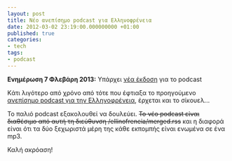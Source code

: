 ```yaml
---
layout: post
title: Νέο ανεπίσημο podcast για Ελληνοφρένεια
date: 2012-03-02 23:19:00.000000000 +01:00
published: true
categories:
- tech
tags:
- podcast
---
```


<strong>Ενημέρωση 7 Φλεβάρη 2013:</strong> Υπάρχει <a href="/2013/02/ellinofreneia-v3">νέα έκδοση</a> για το podcast

Kάτι λιγότερο από χρόνο από τότε που έφτιαξα το προηγούμενο <a href="/2011/06/ellinofreneia-podcast">ανεπίσημο podcast για την Ελληνοφρένεια</a>, έρχεται και το σίκουελ...

Το παλιό podcast εξακολουθεί να δουλεύει. <del datetime="2017-01-03T12:10:34+00:00">Το νέο podcast είναι διαθέσιμο από αυτή τη διεύθυνση /ellinofreneia/merged.rss</del> και η διαφορά είναι ότι τα δύο ξεχωριστά μέρη της κάθε εκπομπής είναι ενωμένα σε ένα mp3.

Καλή ακρόαση!
